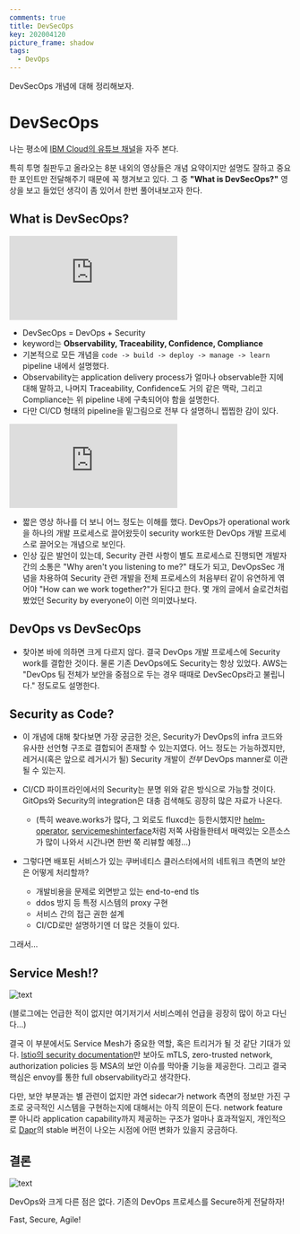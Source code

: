 ```yaml
---
comments: true
title: DevSecOps
key: 202004120
picture_frame: shadow
tags:
  - DevOps
---
```


DevSecOps 개념에 대해 정리해보자.

<!--more-->

# DevSecOps

나는 평소에 [IBM Cloud의 유튜브 채널](https://www.youtube.com/user/IBMCloud)을 자주 본다.

특히 투명 칠판두고 올라오는 8분 내외의 영상들은 개념 요약이지만 설명도 잘하고 중요한 포인트만 전달해주기 때문에 꼭 챙겨보고 있다. 그 중 **"What is DevSecOps?"** 영상을 보고 들었던 생각이 좀 있어서 한번 풀어내보고자 한다.

## What is DevSecOps? 

<iframe
src="https://www.youtube.com/embed/J73MELGF6u0"
frameborder="0"
allow="accelerometer; autoplay; encrypted-media; gyroscope; picture-in-picture"
allowfullscreen
></iframe>

- DevSecOps = DevOps + Security
- keyword는 **Observability, Traceability, Confidence, Compliance**
- 기본적으로 모든 개념을 `code -> build -> deploy -> manage -> learn` pipeline 내에서 설명했다. 
- Observability는 application delivery process가 얼마나 observable한 지에 대해 말하고, 나머지 Traceability, Confidence도 거의 같은 맥락, 그리고 Compliance는 위 pipeline 내에 구축되어야 함을 설명한다.
- 다만 CI/CD 형태의 pipeline을 밑그림으로 전부 다 설명하니 찝찝한 감이 있다.

<iframe
src="https://www.youtube.com/embed/6l0RYbXd86k"
frameborder="0"
allow="accelerometer; autoplay; encrypted-media; gyroscope; picture-in-picture"
allowfullscreen
></iframe>

- 짧은 영상 하나를 더 보니 어느 정도는 이해를 했다. DevOps가 operational work을 하나의 개발 프로세스로 끌어왔듯이 security work또한 DevOps 개발 프로세스로 끌어오는 개념으로 보인다.
- 인상 깊은 발언이 있는데, Security 관련 사항이 별도 프로세스로 진행되면 개발자간의 소통은 "Why aren't you listening to me?" 태도가 되고, DevOpsSec 개념을 차용하여 Security 관련 개발을 전체 프로세스의 처음부터 같이 유연하게 엮어야 "How can we work together?"가 된다고 한다. 몇 개의 글에서 슬로건처럼 봤었던 Security by everyone이 이런 의미였나보다.

## DevOps vs DevSecOps

- 찾아본 바에 의하면 크게 다르지 않다. 결국 DevOps 개발 프로세스에 Security work를 결합한 것이다. 물론 기존 DevOps에도 Security는 항상 있었다. AWS는 "DevOps 팀 전체가 보안을 중점으로 두는 경우 때때로 DevSecOps라고 불립니다." 정도로도 설명한다.

## Security as Code?

- 이 개념에 대해 찾다보면 가장 궁금한 것은, Security가 DevOps의 infra 코드와 유사한 선언형 구조로 결합되어  존재할 수 있는지였다. 어느 정도는 가능하겠지만, 레거시(혹은 앞으로 레거시가 될) Security 개발이 *전부* DevOps manner로 이관될 수 있는지.
- CI/CD 파이프라인에서의 Security는 분명 위와 같은 방식으로 가능할 것이다. GitOps와 Security의 integration은 대충 검색해도 굉장히 많은 자료가 나온다.
  - (특히 weave.works가 많다, 그 외로도 fluxcd는 등한시했지만 [helm-operator](https://github.com/fluxcd/helm-operator), [servicemeshinterface](https://github.com/servicemeshinterface/smi-spec)처럼 저쪽 사람들한테서 매력있는 오픈소스가 많이 나와서 시간나면 한번 쭉 리뷰할 예정...)

- 그렇다면 배포된 서비스가 있는 쿠버네티스 클러스터에서의 네트워크 측면의 보안은 어떻게 처리할까? 
  - 개발비용을 문제로 외면받고 있는 end-to-end tls
  - ddos 방지 등 특정 시스템의 proxy 구현
  - 서비스 간의 접근 권한 설계
  - CI/CD로만 설명하기엔 더 많은 것들이 있다.

그래서...

## Service Mesh!?

![text](https://d33wubrfki0l68.cloudfront.net/1369cff9a50c46b58834dbfc302a6cda35548adf/e8abc/images/blog/2018-06-05-11-ways-not-to-get-hacked/service-mesh-@sebiwicb.png)

(블로그에는 언급한 적이 없지만 여기저기서 서비스메쉬 언급을 굉장히 많이 하고 다닌다...)

결국 이 부분에서도 Service Mesh가 중요한 역할, 혹은 트리거가 될 것 같단 기대가 있다.
[Istio의 security documentation](https://istio.io/docs/concepts/security/)만 보아도 mTLS, zero-trusted network, authorization policies 등 MSA의 보안 이슈를 막아줄 기능을 제공한다.
그리고 결국 핵심은 envoy를 통한 full observability라고 생각한다.

다만, 보안 부분과는 별 관련이 없지만 과연 sidecar가 network 측면의 정보만 가진 구조로 궁극적인 시스템을 구현하는지에 대해서는 아직 의문이 든다.
network feature 뿐 아니라 application capability까지 제공하는 구조가 얼마나 효과적일지, 개인적으로 [Dapr](https://github.com/dapr/dapr)의 stable 버전이 나오는 시점에 어떤 변화가 있을지 궁금하다.

## 결론

![text](https://www.viva64.com/media/docx/blog/0710_DevOps_vs_DevSecOps/image1_thm_intoblank_1200x630.png)

DevOps와 크게 다른 점은 없다. 기존의 DevOps 프로세스를 Secure하게 전달하자!

Fast, Secure, Agile!

